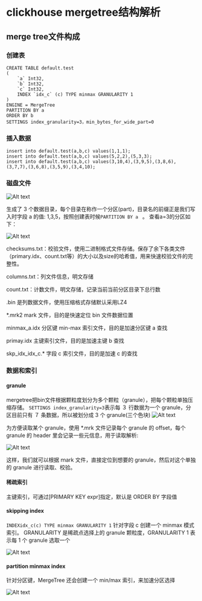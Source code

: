 # clickhouse mergetree结构解析
## merge tree文件构成
### 创建表
```
CREATE TABLE default.test
(
    `a` Int32,
    `b` Int32,
    `c` Int32,
    INDEX `idx_c` (c) TYPE minmax GRANULARITY 1
)
ENGINE = MergeTree
PARTITION BY a 
ORDER BY b
SETTINGS index_granularity=3，min_bytes_for_wide_part=0
```
### 插入数据
```
insert into default.test(a,b,c) values(1,1,1);
insert into default.test(a,b,c) values(5,2,2),(5,3,3);
insert into default.test(a,b,c) values(3,10,4),(3,9,5),(3,8,6),(3,7,7),(3,6,8),(3,5,9),(3,4,10);
```
### 磁盘文件
![Alt text](image.png)

生成了 3 个数据目录，每个目录在称作一个分区(part)，目录名的前缀正是我们写入时字段 a 的值: 1,3,5，按照创建表时候`PARTITION BY a ` 。
查看a=3的分区如下：

![Alt text](image-1.png)

checksums.txt：校验文件，使用二进制格式文件存储。保存了余下各类文件（primary.idx、count.txt等）的大小以及size的哈希值，用来快速校验文件的完整性。

columns.txt：列文件信息，明文存储

count.txt：计数文件，明文存储，记录当前当前分区目录下总行数

.bin 是列数据文件，使用压缩格式存储默认采用LZ4

*.mrk2 mark 文件，目的是快速定位 bin 文件数据位置

minmax_a.idx 分区键 min-max 索引文件，目的是加速分区键 a 查找

primay.idx 主键索引文件，目的是加速主键 b 查找

skp_idx_idx_c.* 字段 c 索引文件，目的是加速 c 的查找

### 数据和索引
#### granule
mergetree把bin文件根据颗粒度划分为多个颗粒（granule），把每个颗粒单独压缩存储。
`SETTINGS index_granularity=3`表示每 ３ 行数据为一个 granule，分区目前只有 ７ 条数据，所以被划分成 3 个 granule(三个色块)
![Alt text](image-2.png)

为方便读取某个 granule，使用 *.mrk 文件记录每个 granule 的 offset，每个 granule 的 header 里会记录一些元信息，用于读取解析:

![Alt text](image-3.png)

这样，我们就可以根据 ｍark 文件，直接定位到想要的 granule，然后对这个单独的 granule 进行读取、校验。

#### 稀疏索引
主键索引，可通过[PRIMARY KEY expr]指定，默认是 ORDER BY 字段值

#### skipping index
`INDEXidx_c(c) TYPE minmax GRANULARITY 1` 针对字段 c 创建一个 minmax 模式索引。
GRANULARITY 是稀疏点选择上的 granule 颗粒度，GRANULARITY 1 表示每 1 个 granule 选取一个

![Alt text](image-4.png)

#### partition minmax index

针对分区键，MergeTree 还会创建一个 min/max 索引，来加速分区选择

![Alt text](image-5.png)